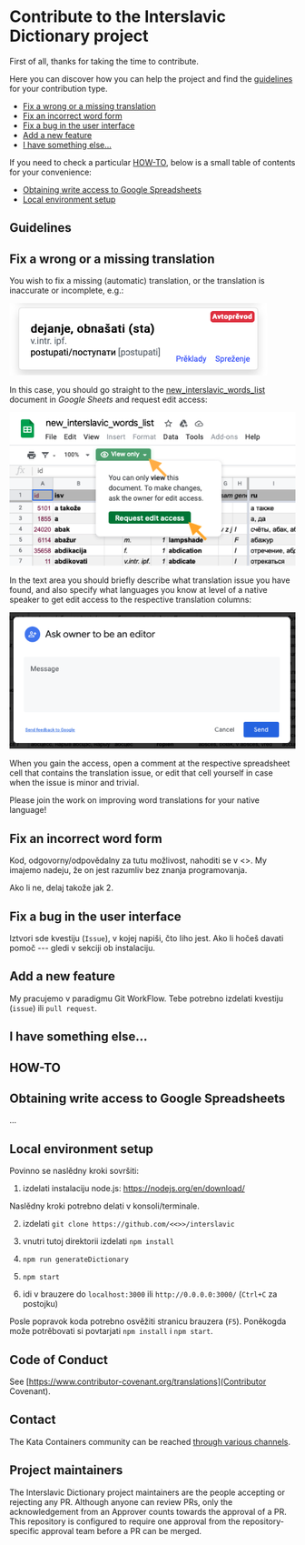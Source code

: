 # Contribute to the Interslavic Dictionary project

First of all, thanks for taking the time to contribute.

Here you can discover how you can help the project and find the [guidelines](#guidelines) for your contribution type.

* [Fix a wrong or a missing translation](#fix-a-translation)
* [Fix an incorrect word form](#fix-word-form)
* [Fix a bug in the user interface](#fix-ui-bug)
* [Add a new feature](#add-a-feature)
* [I have something else...](#something-else)

If you need to check a particular [HOW-TO](#how-to), below is a small table of contents for your convenience:

* [Obtaining write access to Google Spreadsheets](#google-spreadsheets)
* [Local environment setup](#local-environment-setup)

## Guidelines

<a id="fix-a-translation"></a>
## Fix a wrong or a missing translation

You wish to fix a missing (automatic) translation, or the translation is inaccurate or incomplete, e.g.:

![An example of a missing translation](docs/assets/ui-example-translation.png)

In this case, you should go straight to the [new_interslavic_words_list](https://docs.google.com/spreadsheets/d/1N79e_yVHDo-d026HljueuKJlAAdeELAiPzdFzdBuKbY) document in _Google Sheets_ and request edit access:

![Request edit access](docs/assets/gsheets-request-access.png)

In the text area you should briefly describe what translation issue you have found, and also specify what languages you know at level of a native speaker to get edit access to the respective translation columns:

![Ask owner form](docs/assets/gsheets-ask-owner.png)

When you gain the access, open a comment at the respective spreadsheet cell that contains the translation issue, or edit that cell yourself in case when the issue is minor and trivial.

Please join the work on improving word translations for your native language!

<a id="fix-word-form"></a>
## Fix an incorrect word form

Kod, odgovorny/odpovědalny za tutu možlivost, nahoditi se v <<LINK>>. My imajemo nadeju, že on jest razumliv bez znanja programovanja.

Ako li ne, delaj takože jak 2. 

<a id="fix-ui-bug"></a>
## Fix a bug in the user interface

Iztvori sde kvestiju (`Issue`), v kojej napiši, čto liho jest. Ako li hočeš davati pomoč --- gledi v sekciji ob instalaciju.

<a id="add-a-feature"></a>
## Add a new feature

My pracujemo v paradigmu Git WorkFlow. Tebe potrebno izdelati kvestiju (`issue`) ili `pull request`.

<a id="something-else"></a>
## I have something else...

## HOW-TO

<a id="google-spreadsheets"></a>
## Obtaining write access to Google Spreadsheets

...

<a id="local-environment-setup"></a>
## Local environment setup

Povinno se naslědny kroki sovršiti:

1) izdelati instalaciju node.js: https://nodejs.org/en/download/

Naslědny kroki potrebno delati v konsoli/terminale.

2) izdelati `git clone https://github.com/<<>>/interslavic`

3) vnutri tutoj direktorii izdelati `npm install`

4) `npm run generateDictionary`

5) `npm start`

6) idi v brauzere do `localhost:3000` ili  `http://0.0.0.0:3000/` (`Ctrl+C` za postojku)

Posle popravok koda potrebno osvěžiti stranicu brauzera (`F5`). Poněkogda može potrěbovati si povtarjati `npm install` i `npm start`.

## Code of Conduct

See [https://www.contributor-covenant.org/translations](Contributor Covenant).

## Contact

The Kata Containers community can be reached
[through various channels](README.md#join-us).

## Project maintainers

The Interslavic Dictionary project maintainers are the people accepting or rejecting any PR.
Although anyone can review PRs, only the acknowledgement from an Approver counts towards the approval of a PR.
This repository is configured to require one approval from the repository-specific approval team before a PR can be merged.

